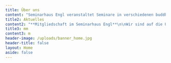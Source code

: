 ```yaml
---
title: Über uns
content: "Seminarhaus Engl veranstaltet Seminare in verschiedenen buddhistischen Traditionen, die den Menschen die Möglichkeit geben, die Lehre des Buddha vom Leiden und seinen Ursachen sowie vom Weg zur Beendigung des Leidens kennen zu lernen und zu vertiefen. Es bietet die Möglichkeit, in Ruhe und Abgeschiedenheit Herz und Geist in der Meditation zu erforschen und zu schulen.\n\nWir möchten, dass das Seminarhaus Engl ein Ort ist, an dem sich die Menschen der Praxis widmen können und sich sicher und aufgehoben fühlen, um Veränderung und Entwicklung geschehen zu lassen.\n\nZugleich soll Seminarhaus Engl als Ort der Übung, der Einkehr und intensiven Begegnung nicht nur eine Insel sein, sondern auch eine Brücke zu einem sinnerfüllten Leben in unserer Zeit und Gesellschaft.\n\nDas Haus liegt in einer niederbayrischen Hügellandschaft, umgeben von Wald und Feldern.\n\n**Team**\n\nIm Augenblick arbeiten im Seminarhaus Engl\_ Christine, Marlies, Jürgen, Moni, Denis und Piet."
title2: Aktuelles
content2: "**Mitgliedschaft im Seminarhaus Engl**\n\nWir sind auf die Unterstützung von Mitgliedern angewiesen, damit wir unsere Zielsetzung verfolgen können. Wir würden uns freuen, wenn auch Du Dich entschließen könntest uns ideell und finanziell zu unterstützen. Mitglied kannst Du werden mit einem Mindestbeitrag von 24 € im Quartal. Ein Beitrittsformular bekommst Du gerne von uns zugeschickt. Wir sind als \"Seminarhaus Engl, Verein für buddhistisches Leben und Handeln\" gemeinnützig anerkannt und finanzieren unsere Arbeit durch Überschüsse aus den Pensionspreisen, aus Spenden und Mitgliedsbeiträgen.\n\n**Arbeitsretreat**\n\nWir bieten Interessierten, die das Seminarhaus Engl bereits kennen, die Möglichkeit, im Rahmen eines Arbeitsretreats ins Engl zu kommen, uns zu helfen und Zeit für die eigene Praxis zu finden.\n\n**Mithilfe bei Kursvorbereitung**\n\nWir bieten Gästen, die das Haus schon kennen, die Möglichkeit zwei Tage vorher zu kommen und mit zu helfen (Hausputz, Rasenmähen) gegen freie Unterkunft und Verpflegung\_ für die zwei Tage.\n\n**Team**\n\nIm Augenblick arbeiten im Seminarhaus Engl\_ Christine, Jürgen, Moni, Denis und Piet."
title3: mm
content3: m
header-image: /uploads/banner_home.jpg
header-title: false
layout: Home
aside: false
---
```


